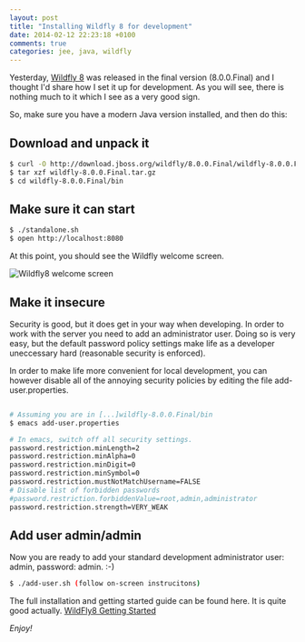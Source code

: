 ```yaml
---
layout: post
title: "Installing Wildfly 8 for development"
date: 2014-02-12 22:23:18 +0100
comments: true
categories: jee, java, wildfly
---
```

Yesterday, [Wildfly 8](http://www.wildfly.org/) was released in the final version (8.0.0.Final) and I thought I'd share how I set it up for development. As you will see, there is nothing much to it which I see as a very good sign.

So, make sure you have a modern Java version installed, and then do this:


## Download and unpack it
``` bash Download and install
$ curl -O http://download.jboss.org/wildfly/8.0.0.Final/wildfly-8.0.0.Final.tar.gz
$ tar xzf wildfly-8.0.0.Final.tar.gz
$ cd wildfly-8.0.0.Final/bin
```

## Make sure it can start
``` bash Start Wildfly and open browser
$ ./standalone.sh
$ open http://localhost:8080
```
At this point, you should see the Wildfly welcome screen. 

![Wildfly8 welcome screen](https://docs.jboss.org/author/download/attachments/66322959/wildfly.png?version=1&modificationDate=1392178048000)


## Make it insecure

Security is good, but it does get in your way when developing. In order to work with the server you need to add an administrator user. Doing so is very easy, but the default password policy settings make life as a developer  uneccessary hard (reasonable security is enforced).

In order to make life more convenient for local development, you can however disable all of the annoying security policies by editing the file add-user.properties.

``` bash Make it insecure and add admin user

# Assuming you are in [...]wildfly-8.0.0.Final/bin
$ emacs add-user.properties

# In emacs, switch off all security settings. 
password.restriction.minLength=2
password.restriction.minAlpha=0
password.restriction.minDigit=0
password.restriction.minSymbol=0
password.restriction.mustNotMatchUsername=FALSE
# Disable list of forbidden passwords
#password.restriction.forbiddenValue=root,admin,administrator
password.restriction.strength=VERY_WEAK

```

## Add user admin/admin
Now you are ready to add your standard development administrator user: admin, password: admin. :-)

``` bash Add admin user
$ ./add-user.sh (follow on-screen instrucitons)

```
The full installation and getting started guide can be found here. It is quite good actually. [WildFly8 Getting Started](https://docs.jboss.org/author/display/WFLY8/Getting+Started+Guide)


_Enjoy!_




